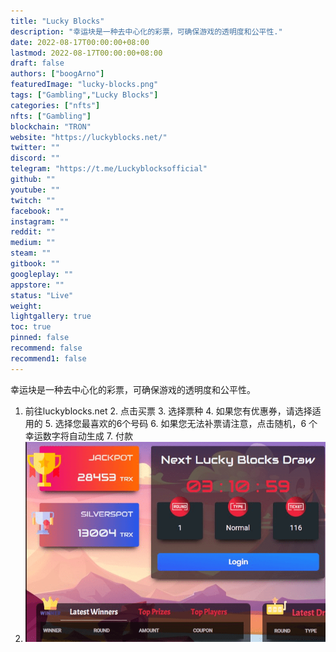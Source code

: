 ```yaml
---
title: "Lucky Blocks"
description: "幸运块是一种去中心化的彩票，可确保游戏的透明度和公平性."
date: 2022-08-17T00:00:00+08:00
lastmod: 2022-08-17T00:00:00+08:00
draft: false
authors: ["boogArno"]
featuredImage: "lucky-blocks.png"
tags: ["Gambling","Lucky Blocks"]
categories: ["nfts"]
nfts: ["Gambling"]
blockchain: "TRON"
website: "https://luckyblocks.net/"
twitter: ""
discord: ""
telegram: "https://t.me/Luckyblocksofficial"
github: ""
youtube: ""
twitch: ""
facebook: ""
instagram: ""
reddit: ""
medium: ""
steam: ""
gitbook: ""
googleplay: ""
appstore: ""
status: "Live"
weight: 
lightgallery: true
toc: true
pinned: false
recommend: false
recommend1: false
---
```

幸运块是一种去中心化的彩票，可确保游戏的透明度和公平性。

1. 前往luckyblocks.net 2. 点击买票 3. 选择票种 4. 如果您有优惠券，请选择适用的 5. 选择您最喜欢的6个号码 6. 如果您无法补票请注意，点击随机，6 个幸运数字将自动生成 7. 付款
2. ![luckyblocks-dapp-gambling-tron-image1_79875b543873ab8ddeb583218caae0c6](luckyblocks-dapp-gambling-tron-image1_79875b543873ab8ddeb583218caae0c6.png)